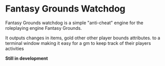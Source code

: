 # Fantasy Grounds Watchdog
<p> Fantasy Grounds watchdog is a simple "anti-cheat" engine for the roleplaying engine Fantasy Grounds. </p>
<p> It outputs changes in items, gold other other player bounds attributes. to a terminal window making it easy for a gm to keep track of their players activities </p>
<strong> Still in development </strong>
